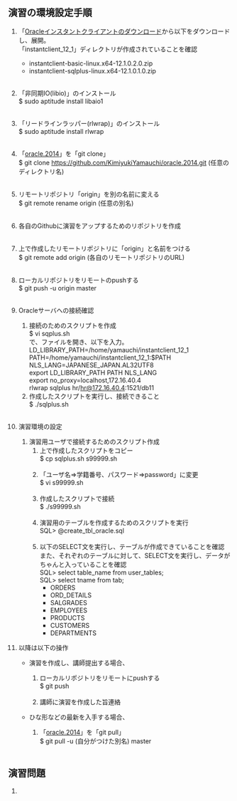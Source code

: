 ## 演習の環境設定手順

1. 「[Oracleインスタントクライアントのダウンロード](http://www.oracle.com/technetwork/jp/topics/index-099943-ja.html)から以下をダウンロードし、展開。<br />
「instantclient_12_1」ディレクトリが作成されていることを確認
	* instantclient-basic-linux.x64-12.1.0.2.0.zip
	* instantclient-sqlplus-linux.x64-12.1.0.1.0.zip<br /><br />
1. 「非同期IO(libio)」のインストール<br />
$ sudo aptitude install libaio1<br /><br />
1. 「リードラインラッパー(rlwrap)」のインストール<br />
$ sudo aptitude install rlwrap<br /><br />
1. 「[oracle.2014](https://github.com/KimiyukiYamauchi/oracle.2014.git)」を「git clone」
<br />$ git clone https://github.com/KimiyukiYamauchi/oracle.2014.git (任意のディレクトリ名)<br /><br />
2. リモートリポジトリ「origin」を別の名前に変える
<br />$ git remote rename origin  (任意の別名)<br /><br />
3. 各自のGithubに演習をアップするためのリポジトリを作成<br /><br />
4. 上で作成したリモートリポジトリに「origin」と名前をつける
<br />$ git remote add origin  (各自のリモートリポジトリのURL)<br /><br />
5. ローカルリポジトリをリモートのpushする
<br />$ git push -u origin master<br /><br />
6. Oracleサーバへの接続確認
	1. 接続のためのスクリプトを作成<br />
$ vi sqplus.sh<br >
で、ファイルを開き、以下を入力。<br />
LD_LIBRARY_PATH=/home/yamauchi/instantclient_12_1<br />
PATH=/home/yamauchi/instantclient_12_1:$PATH<br />
NLS_LANG=JAPANESE_JAPAN.AL32UTF8<br />
export LD_LIBRARY_PATH PATH NLS_LANG<br />
export no_proxy=localhost,172.16.40.4<br />
rlwrap sqlplus hr/hr@172.16.40.4:1521/db11<br />
	2. 作成したスクリプトを実行し、接続できること<br />
$ ./sqlplus.sh<br /><br />
6. 演習環境の設定
	1. 演習用ユーザで接続するためのスクリプト作成
		1. 上で作成したスクリプトをコピー<br />
$ cp sqlplus.sh s99999.sh<br /><br />
		2. 「ユーザ名=>学籍番号、パスワード=>password」に変更<br />
$ vi s99999.sh<br /><br />
		2. 作成したスクリプトで接続<br />
$ ./s99999.sh<br /><br />
		3. 演習用のテーブルを作成するためのスクリプトを実行<br />
SQL> @create_tbl_oracle.sql<br /><br />
		4. 以下のSELECT文を実行し、テーブルが作成できていることを確認<br />
また、それぞれのテーブルに対して、SELECT文を実行し、データがちゃんと入っていることを確認<br />
SQL> select table_name from user_tables;<br />
SQL> select tname from tab;<br />
			* ORDERS
			* ORD_DETAILS
			* SALGRADES
			* EMPLOYEES
			* PRODUCTS
			* CUSTOMERS
			* DEPARTMENTS
6. 以降は以下の操作

	* 演習を作成し、講師提出する場合、

		1. ローカルリポジトリをリモートにpushする 
<br />$ git push<br /><br />
		2. 講師に演習を作成した旨連絡

	* ひな形などの最新を入手する場合、

		1. 「[oracle.2014](https://github.com/KimiyukiYamauchi/oracle.2014.git)」を「git pull」
<br />$ git pull -u (自分がつけた別名) master<br /><br />

## 演習問題

1. 
